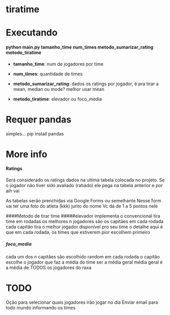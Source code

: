 # tiratime

# Executando
#### python main.py tamanho_time num_times metodo_sumarizar_rating metodo_tiratime
* **tamanho_time**: num de jogadores por time
* **num_times**: quantidade de times
* **metodo_sumarizar_rating**: dados os ratings por jogador, é pra tirar a mean, median ou mode? melhor usar mean

* **metodo_tiratime**: elevador ou foco_media

# Requer pandas
simples... pip install pandas

# More info
#### Ratings
Será considerado os ratings dados na ultima tabela colocada no projeto.
Se o jogador não tiver sido avaliado (ratiado) ele pega na tabela anterior e por aih vai

As tabelas serão prenchidas via Google Forms ou semelhante
Nesse form vai ter uma foto do atleta (kkk) junto do nome
Vc dá de 1 a 5 pontos nele

####Metodo de tirar time
#####elevador
implementa o convencional tira time em rodadas os melhores n jogadores são os capitães em cada rodada cada capitão tira o melhor jogador disponível pro seu time o detalhe aqui é que em cada rodada, os times que estiverem pior escolhem primeiro

##### foco_media
cada um dos n capitães são escolhido random em cada rodada o capitão escolhe o jogador que faz a média do time ser a média geral média geral é a média de TODOS os jogadores do raxa

# TODO
Oção para selecionar quais jogadores irão jogar no dia
Enviar email para todo mundo informando os times